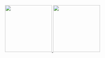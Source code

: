 <div align="center">
  <a href="https://Gabriel03-GitHub">
  <img height="150em" src="https://github-readme-stats.vercel.app/api?username=Gabriel03-GitHub&show_icons=true&theme=tokyonight&include_all_commits=true&count_private=true"/>
  <img height="150em" src="https://github-readme-stats.vercel.app/api/top-langs/?username=Gabriel03-GitHub&layout=compact&langs_count=7&theme=tokyonight"/>
</div>
